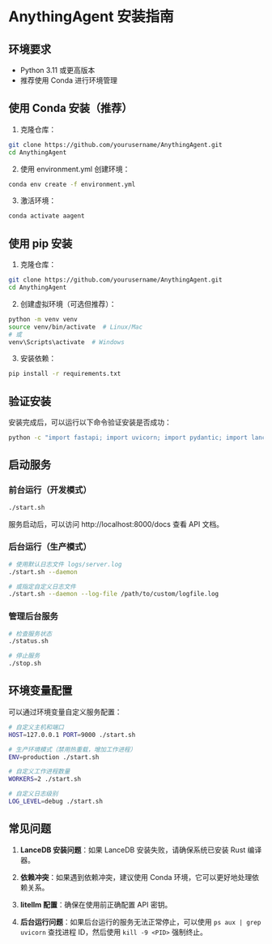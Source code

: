 # AnythingAgent 安装指南

## 环境要求

- Python 3.11 或更高版本
- 推荐使用 Conda 进行环境管理

## 使用 Conda 安装（推荐）

1. 克隆仓库：

```bash
git clone https://github.com/yourusername/AnythingAgent.git
cd AnythingAgent
```

2. 使用 environment.yml 创建环境：

```bash
conda env create -f environment.yml
```

3. 激活环境：

```bash
conda activate aagent
```

## 使用 pip 安装

1. 克隆仓库：

```bash
git clone https://github.com/yourusername/AnythingAgent.git
cd AnythingAgent
```

2. 创建虚拟环境（可选但推荐）：

```bash
python -m venv venv
source venv/bin/activate  # Linux/Mac
# 或
venv\Scripts\activate  # Windows
```

3. 安装依赖：

```bash
pip install -r requirements.txt
```

## 验证安装

安装完成后，可以运行以下命令验证安装是否成功：

```bash
python -c "import fastapi; import uvicorn; import pydantic; import lancedb; print('安装成功！')"
```

## 启动服务

### 前台运行（开发模式）

```bash
./start.sh
```

服务启动后，可以访问 http://localhost:8000/docs 查看 API 文档。

### 后台运行（生产模式）

```bash
# 使用默认日志文件 logs/server.log
./start.sh --daemon

# 或指定自定义日志文件
./start.sh --daemon --log-file /path/to/custom/logfile.log
```

### 管理后台服务

```bash
# 检查服务状态
./status.sh

# 停止服务
./stop.sh
```

## 环境变量配置

可以通过环境变量自定义服务配置：

```bash
# 自定义主机和端口
HOST=127.0.0.1 PORT=9000 ./start.sh

# 生产环境模式（禁用热重载，增加工作进程）
ENV=production ./start.sh

# 自定义工作进程数量
WORKERS=2 ./start.sh

# 自定义日志级别
LOG_LEVEL=debug ./start.sh
```

## 常见问题

1. **LanceDB 安装问题**：如果 LanceDB 安装失败，请确保系统已安装 Rust 编译器。

2. **依赖冲突**：如果遇到依赖冲突，建议使用 Conda 环境，它可以更好地处理依赖关系。

3. **litellm 配置**：确保在使用前正确配置 API 密钥。

4. **后台运行问题**：如果后台运行的服务无法正常停止，可以使用 `ps aux | grep uvicorn` 查找进程 ID，然后使用 `kill -9 <PID>` 强制终止。 